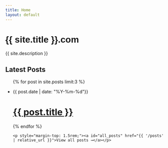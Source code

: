 ```yaml
---
title: Home
layout: default
---
```


<h1 style="font-family: 'Georgia', sans-serif">{{ site.title }}.com</h1>

<p>{{ site.description }}</p>

<h2>Latest Posts</h2>

<ul class="feed">
    {% for post in site.posts limit:3 %}
    <li class="feed-item">
    	<p class="feed-item__date"><time>{{ post.date | date: "%Y-%m-%d"}}</time></p>
    	<h1 class="feed-item__title"><a href="{{ post.url | relative_url }}">{{ post.title }}</a></h1>
    </li>
    {% endfor %}
    
    <p style="margin-top: 1.5rem;"><a id="all_posts" href="{{ '/posts' | relative_url }}">View all posts →</a></p>
</ul>
